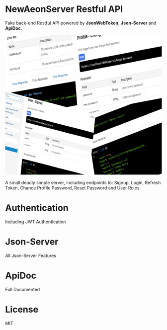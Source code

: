 # NewAeonServer Restful API

Fake back-end Restful API powered by **JsonWebToken**, **Json-Server** and **ApiDoc**.

<p align="center">
  <img width="800" height="449" src="./public/assets/newaeonserver.png">
</p>

A small deadly simple server, including endpoints to: Signup, Login, Refresh Token, Chance Profile Password, Reset Password and User Roles.

# Authentication
Including JWT Authentication

# Json-Server
All Json-Server Features

# ApiDoc
Full Documented

# License
MIT